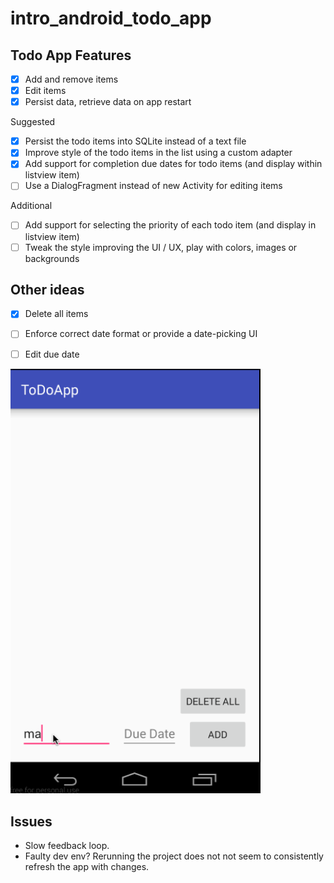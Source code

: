 # intro_android_todo_app

## Todo App Features

- [x] Add and remove items
- [x] Edit items
- [x] Persist data, retrieve data on app restart

Suggested
- [x] Persist the todo items into SQLite instead of a text file
- [x] Improve style of the todo items in the list using a custom adapter
- [x] Add support for completion due dates for todo items (and display within listview item)
- [ ] Use a DialogFragment instead of new Activity for editing items

Additional
- [ ] Add support for selecting the priority of each todo item (and display in listview item)
- [ ] Tweak the style improving the UI / UX, play with colors, images or backgrounds

## Other ideas
- [x] Delete all items
- [ ] Enforce correct date format or provide a date-picking UI
- [ ] Edit due date


<img src="https://raw.githubusercontent.com/lolilo/intro_android_todo_app/master/todo_demo2.gif" width="400">

## Issues
- Slow feedback loop.
- Faulty dev env? Rerunning the project does not not seem to consistently refresh the app with changes.
